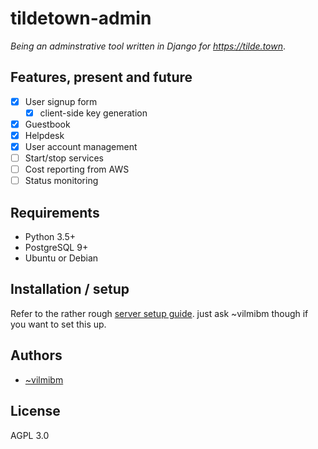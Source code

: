 # tildetown-admin

_Being an adminstrative tool written in Django for <https://tilde.town>_.

## Features, present and future

 * [x] User signup form
   * [x] client-side key generation
 * [x] Guestbook
 * [x] Helpdesk
 * [x] User account management
 * [ ] Start/stop services
 * [ ] Cost reporting from AWS
 * [ ] Status monitoring
 
## Requirements

 * Python 3.5+
 * PostgreSQL 9+
 * Ubuntu or Debian
 
## Installation / setup

Refer to the rather rough [server setup guide](serversetup.md). just ask
~vilmibm though if you want to set this up.
 
## Authors
 
  * [~vilmibm](https://tilde.town/~vilmibm)
 
## License

AGPL 3.0
